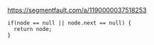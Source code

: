 https://segmentfault.com/a/1190000037518253

```
if(node == null || node.next == null) {
  return node;
}
```

